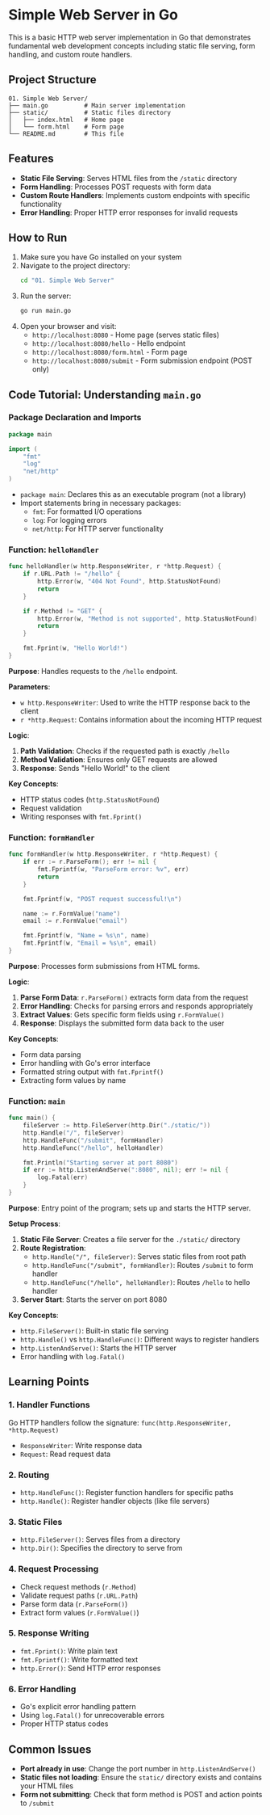 # Simple Web Server in Go

This is a basic HTTP web server implementation in Go that demonstrates fundamental web development concepts including static file serving, form handling, and custom route handlers.

## Project Structure

```
01. Simple Web Server/
├── main.go          # Main server implementation
├── static/          # Static files directory
│   ├── index.html   # Home page
│   └── form.html    # Form page
└── README.md        # This file
```

## Features

- **Static File Serving**: Serves HTML files from the `/static` directory
- **Form Handling**: Processes POST requests with form data
- **Custom Route Handlers**: Implements custom endpoints with specific functionality
- **Error Handling**: Proper HTTP error responses for invalid requests

## How to Run

1. Make sure you have Go installed on your system
2. Navigate to the project directory:
   ```cmd
   cd "01. Simple Web Server"
   ```
3. Run the server:
   ```cmd
   go run main.go
   ```
4. Open your browser and visit:
   - `http://localhost:8080` - Home page (serves static files)
   - `http://localhost:8080/hello` - Hello endpoint
   - `http://localhost:8080/form.html` - Form page
   - `http://localhost:8080/submit` - Form submission endpoint (POST only)

## Code Tutorial: Understanding `main.go`

### Package Declaration and Imports

```go
package main

import (
	"fmt"
	"log"
	"net/http"
)
```

- `package main`: Declares this as an executable program (not a library)
- Import statements bring in necessary packages:
  - `fmt`: For formatted I/O operations
  - `log`: For logging errors
  - `net/http`: For HTTP server functionality

### Function: `helloHandler`

```go
func helloHandler(w http.ResponseWriter, r *http.Request) {
	if r.URL.Path != "/hello" {
		http.Error(w, "404 Not Found", http.StatusNotFound)
		return
	}

	if r.Method != "GET" {
		http.Error(w, "Method is not supported", http.StatusNotFound)
		return
	}

	fmt.Fprint(w, "Hello World!")
}
```

**Purpose**: Handles requests to the `/hello` endpoint.

**Parameters**:
- `w http.ResponseWriter`: Used to write the HTTP response back to the client
- `r *http.Request`: Contains information about the incoming HTTP request

**Logic**:
1. **Path Validation**: Checks if the requested path is exactly `/hello`
2. **Method Validation**: Ensures only GET requests are allowed
3. **Response**: Sends "Hello World!" to the client

**Key Concepts**:
- HTTP status codes (`http.StatusNotFound`)
- Request validation
- Writing responses with `fmt.Fprint()`

### Function: `formHandler`

```go
func formHandler(w http.ResponseWriter, r *http.Request) {
	if err := r.ParseForm(); err != nil {
		fmt.Fprintf(w, "ParseForm error: %v", err)
		return
	}

	fmt.Fprintf(w, "POST request successful!\n")

	name := r.FormValue("name")
	email := r.FormValue("email")

	fmt.Fprintf(w, "Name = %s\n", name)
	fmt.Fprintf(w, "Email = %s\n", email)
}
```

**Purpose**: Processes form submissions from HTML forms.

**Logic**:
1. **Parse Form Data**: `r.ParseForm()` extracts form data from the request
2. **Error Handling**: Checks for parsing errors and responds appropriately
3. **Extract Values**: Gets specific form fields using `r.FormValue()`
4. **Response**: Displays the submitted form data back to the user

**Key Concepts**:
- Form data parsing
- Error handling with Go's error interface
- Formatted string output with `fmt.Fprintf()`
- Extracting form values by name

### Function: `main`

```go
func main() {
	fileServer := http.FileServer(http.Dir("./static/"))
	http.Handle("/", fileServer)
	http.HandleFunc("/submit", formHandler)
	http.HandleFunc("/hello", helloHandler)

	fmt.Println("Starting server at port 8080")
	if err := http.ListenAndServe(":8080", nil); err != nil {
		log.Fatal(err)
	}
}
```

**Purpose**: Entry point of the program; sets up and starts the HTTP server.

**Setup Process**:
1. **Static File Server**: Creates a file server for the `./static/` directory
2. **Route Registration**:
   - `http.Handle("/", fileServer)`: Serves static files from root path
   - `http.HandleFunc("/submit", formHandler)`: Routes `/submit` to form handler
   - `http.HandleFunc("/hello", helloHandler)`: Routes `/hello` to hello handler
3. **Server Start**: Starts the server on port 8080

**Key Concepts**:
- `http.FileServer()`: Built-in static file serving
- `http.Handle()` vs `http.HandleFunc()`: Different ways to register handlers
- `http.ListenAndServe()`: Starts the HTTP server
- Error handling with `log.Fatal()`

## Learning Points

### 1. **Handler Functions**
Go HTTP handlers follow the signature: `func(http.ResponseWriter, *http.Request)`
- `ResponseWriter`: Write response data
- `Request`: Read request data

### 2. **Routing**
- `http.HandleFunc()`: Register function handlers for specific paths
- `http.Handle()`: Register handler objects (like file servers)

### 3. **Static Files**
- `http.FileServer()`: Serves files from a directory
- `http.Dir()`: Specifies the directory to serve from

### 4. **Request Processing**
- Check request methods (`r.Method`)
- Validate request paths (`r.URL.Path`)
- Parse form data (`r.ParseForm()`)
- Extract form values (`r.FormValue()`)

### 5. **Response Writing**
- `fmt.Fprint()`: Write plain text
- `fmt.Fprintf()`: Write formatted text
- `http.Error()`: Send HTTP error responses

### 6. **Error Handling**
- Go's explicit error handling pattern
- Using `log.Fatal()` for unrecoverable errors
- Proper HTTP status codes

## Common Issues

- **Port already in use**: Change the port number in `http.ListenAndServe()`
- **Static files not loading**: Ensure the `static/` directory exists and contains your HTML files
- **Form not submitting**: Check that form method is POST and action points to `/submit`
